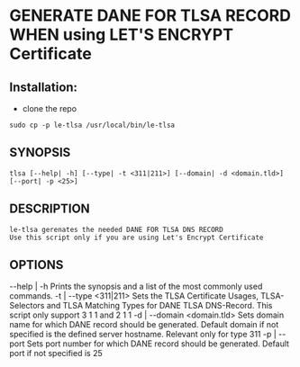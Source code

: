 # GENERATE DANE FOR TLSA RECORD WHEN using LET'S ENCRYPT Certificate

## Installation:
- clone the repo

`sudo cp -p le-tlsa /usr/local/bin/le-tlsa`

## SYNOPSIS
    tlsa [--help| -h] [--type| -t <311|211>] [--domain| -d <domain.tld>] [--port| -p <25>]

## DESCRIPTION
    le-tlsa gerenates the needed DANE FOR TLSA DNS RECORD
    Use this script only if you are using Let's Encrypt Certificate

## OPTIONS
--help | -h
    Prints the synopsis and a list of the most commonly used commands.
-t | --type <311|211>
    Sets the TLSA Certificate Usages, TLSA-Selectors and TLSA Matching Types for DANE TLSA DNS-Record. This script only support 3 1 1 and 2 1 1
-d | --domain <domain.tld>
    Sets domain name for which DANE record should be generated. Default domain if not specified is the defined server hostname. Relevant only for type 311
-p | --port <port-number>
    Sets port number for which DANE record should be generated. Default port if not specified is 25
